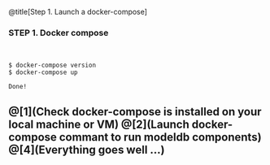 @title[Step 1. Launch a docker-compose]

### <span class="title">STEP 1. Docker compose</span>
<br>

```shell
$ docker-compose version
$ docker-compose up

Done!
```

@[1](Check docker-compose is installed on your local machine or VM)
@[2](Launch docker-compose commant to run modeldb components)
@[4](Everything goes well ...)
---
